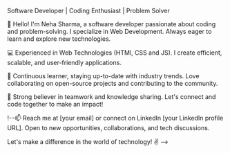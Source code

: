 Software Developer | Coding Enthusiast | Problem Solver

👋 Hello! I'm Neha Sharma, a software developer passionate about coding and problem-solving. I specialize in Web Development. Always eager to learn and explore new technologies.

💻 Experienced in Web Technologies (HTMl, CSS and JS). I create efficient, scalable, and user-friendly applications.

🌱 Continuous learner, staying up-to-date with industry trends. Love collaborating on open-source projects and contributing to the community.

🔨 Strong believer in teamwork and knowledge sharing. Let's connect and code together to make an impact!

!--📫 Reach me at [your email] or connect on LinkedIn [your LinkedIn profile URL]. Open to new opportunities, collaborations, and tech discussions.

Let's make a difference in the world of technology! ✌️
-->

